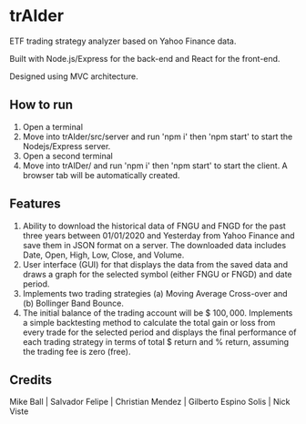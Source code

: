 # trAIder

ETF trading strategy analyzer based on Yahoo Finance data.

Built with Node.js/Express for the back-end and React for the front-end.

Designed using MVC architecture.

## How to run
1. Open a terminal
2. Move into trAIder/src/server and run 'npm i' then 'npm start' to start the Nodejs/Express server.
3. Open a second terminal
4. Move into trAIDer/ and run 'npm i' then 'npm start' to start the client. A browser tab will be automatically created.

## Features
1. Ability to download the historical data of FNGU and FNGD for the past three years between
01/01/2020 and Yesterday from Yahoo Finance and save them in JSON format on a server. The downloaded data includes Date, Open, High, Low, Close, and Volume.
2. User interface (GUI) for that displays the data from the saved data and draws a graph for the selected symbol (either FNGU or FNGD) and date period.
3. Implements two trading strategies (a) Moving Average Cross-over and (b) Bollinger
Band Bounce.
4. The initial balance of the trading account will be $ $100,000$. Implements a simple backtesting method to calculate the total gain or loss from every trade for the selected period and displays
the final performance of each trading strategy in terms of total $ return and % return,
assuming the trading fee is zero (free).

## Credits

Mike Ball | Salvador Felipe | Christian Mendez | Gilberto Espino Solis | Nick Viste
